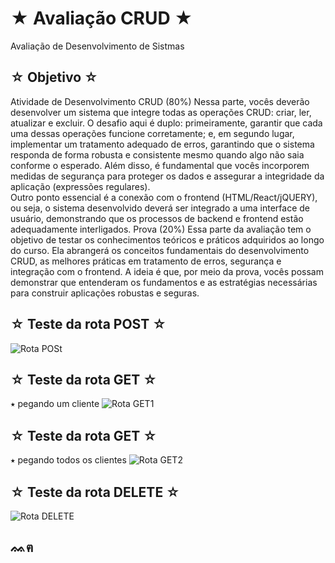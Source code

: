 # ★ Avaliação CRUD ★
Avaliação de Desenvolvimento de Sistmas

## ☆ Objetivo ☆
Atividade de Desenvolvimento CRUD (80%) Nessa parte, vocês deverão desenvolver um sistema que integre todas as operações CRUD: criar, ler, atualizar e excluir. O desafio aqui é duplo: primeiramente, garantir que cada uma dessas operações funcione corretamente; e, em segundo lugar, implementar um tratamento adequado de erros, garantindo que o sistema responda de forma robusta e consistente mesmo quando algo não saia conforme o esperado. Além disso, é fundamental que vocês incorporem medidas de segurança para proteger os dados e assegurar a integridade da aplicação (expressões regulares). <br> Outro ponto essencial é a conexão com o frontend (HTML/React/jQUERY), ou seja, o sistema desenvolvido deverá ser integrado a uma interface de usuário, demonstrando que os processos de backend e frontend estão adequadamente interligados.
Prova (20%) Essa parte da avaliação tem o objetivo de testar os conhecimentos teóricos e práticos adquiridos ao longo do curso. Ela abrangerá os conceitos fundamentais do desenvolvimento CRUD, as melhores práticas em tratamento de erros, segurança e integração com o frontend. A ideia é que, por meio da prova, vocês possam demonstrar que entenderam os fundamentos e as estratégias necessárias para construir aplicações robustas e seguras.

## ☆ Teste da rota POST ☆
![Rota POSt](https://github.com/user-attachments/assets/f24a69cf-8e84-4fc7-92aa-862a4454d0c8)

## ☆ Teste da rota GET ☆
⭑ pegando um cliente
![Rota GET1](https://github.com/user-attachments/assets/969c92d5-e834-4158-989e-b6fb2563a929)

## ☆ Teste da rota GET ☆
⭑ pegando todos os clientes
![Rota GET2](https://github.com/user-attachments/assets/b82e0614-c224-40dc-b694-2dd15615a2d9)

## ☆ Teste da rota DELETE ☆
![Rota DELETE](https://github.com/user-attachments/assets/515156fc-4fad-478c-97ad-c31d704b6eaa)  



## ᨐฅ
